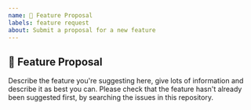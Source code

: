 ```yaml
---
name: 🚀 Feature Proposal
labels: feature request
about: Submit a proposal for a new feature
---
```


## 🚀 Feature Proposal

Describe the feature you're suggesting here, give lots of information and describe it as best you can. Please check that the feature hasn't already been suggested first, by searching the issues in this repository.
